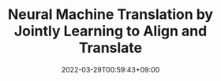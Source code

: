 ---
title: "Neural Machine Translation by Jointly Learning to Align and Translate"
date: 2022-03-29T00:59:43+09:00
draft: false
---